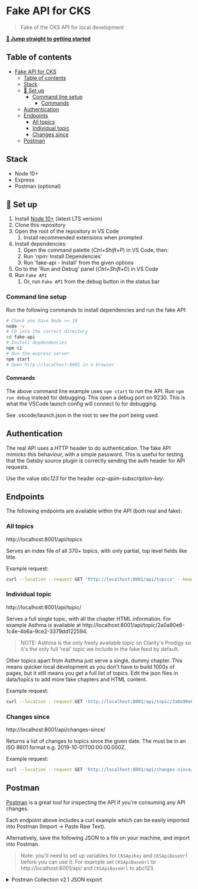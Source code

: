 # Fake API for CKS

> Fake of the CKS API for local development

[**:rocket: Jump straight to getting started**](#rocket-set-up)

## Table of contents

- [Fake API for CKS](#fake-api-for-cks)
  - [Table of contents](#table-of-contents)
  - [Stack](#stack)
  - [:rocket: Set up](#rocket-set-up)
    - [Command line setup](#command-line-setup)
      - [Commands](#commands)
  - [Authentication](#authentication)
  - [Endpoints](#endpoints)
    - [All topics](#all-topics)
    - [Individual topic](#individual-topic)
    - [Changes since](#changes-since)
  - [Postman](#postman)

## Stack

- Node 10+
- Express
- Postman (optional)

## :rocket: Set up

1. Install [Node 10+](https://nodejs.org/en/download/) (latest LTS version)
2. Clone this repository
3. Open the root of the repository in VS Code
   1. Install recommended extensions when prompted
4. Install dependencies:
   1. Open the command palette (_Ctrl+Shift+P_) in VS Code, then:
   2. Run 'npm: Install Dependencies'
   3. Run 'fake-api - Install' from the given options
5. Go to the 'Run and Debug' panel (_Ctrl+Shift+D_) in VS Code
6. Run `Fake API`
   1. Or, run `Fake API` from the debug button in the status bar

### Command line setup

Run the following commands to install dependencies and run the fake API:

```sh
# Check you have Node >= 10
node -v
# CD into the correct directory
cd fake-api
# Install depdendencies
npm ci
# Run the express server
npm start
# Open http://localhost:8001 in a browser
```

#### Commands

The above command line example uses `npm start` to run the API. Run `npm run debug` instead for debugging. This open a debug port on 9230. This is what the VSCode launch config will connect to for debugging.

See .vscode/launch.json in the root to see the port being used.

## Authentication

The real API uses a HTTP header to do authentication. The fake API mimicks this behaviour, with a simple password. This is useful for testing that the Gatsby source plugin is correctly sending the auth header for API requests.

Use the value _abc123_ for the header _ocp-apim-subscription-key_.

## Endpoints

The following endpoints are available within the API (both real and fake):

### All topics

http://localhost:8001/api/topics

Serves an index file of all 370+ topics, with only partial, top level fields like title.

Example request:

```sh
curl --location --request GET 'http://localhost:8001/api/topics' --header 'ocp-apim-subscription-key: abc123'
```

### Individual topic

http://localhost:8001/api/topic/<topic id>

Serves a full single topic, with all the chapter HTML information. For example Asthma is available at http://localhost:8001/api/topic/2a0a90e6-1c4e-4b6a-9ce2-3379dd122594.

> NOTE: Asthma is the only freely available topic on Clarity's Prodigy so it's the only full 'real' topic we include in the fake feed by default.

Other topics apart from Asthma just serve a single, dummy chapter. This means quicker local development as you don't have to build 1000s of pages, but it still means you get a full list of topics. Edit the json files in data/topics to add more fake chapters and HTML content.

Example request:

```sh
curl --location --request GET 'http://localhost:8001/api/topic/2a0a90e6-1c4e-4b6a-9ce2-3379dd122594' --header 'ocp-apim-subscription-key: abc123'
```

### Changes since

http://localhost:8001/api/changes-since/<date>

Returns a list of changes to topics since the given date. The must be in an ISO 8601 format e.g. 2019-10-01T00:00:00.000Z.

Example request:

```sh
curl --location --request GET 'http://localhost:8001/api/changes-since/2019-10-01T00:00:00.000Z' --header 'ocp-apim-subscription-key: abc123'
```

## Postman

[Postman](https://www.postman.com/) is a great tool for inspecting the API if you're consuming any API changes.

Each endpoint above includes a curl example which can be easily imported into Postman (Import -> Paste Raw Text).

Alternatively, save the following JSON to a file on your machine, and import into Postman.

> Note: you'll need to set up variables for `CKSApiKey` and `CKSApiBaseUrl` before you can use it. For example set `CKSApiBaseUrl` to http://localhost:8001/api/ and `CKSApiBaseUrl` to abc123.

<details>
  <summary>Postman Collection v2.1 JSON export</summary>
  
```json
{
	"info": {
		"_postman_id": "3436e853-6577-4a3a-b951-e6d54007c1ee",
		"name": "CKS API",
		"schema": "https://schema.getpostman.com/json/collection/v2.1.0/collection.json"
	},
	"item": [
		{
			"name": "Topics",
			"request": {
				"method": "GET",
				"header": [],
				"url": {
					"raw": "{{CKSApiBaseUrl}}topics",
					"host": ["{{CKSApiBaseUrl}}topics"]
				},
				"description": "Gets a list of topics from the Clarity CKS API"
			},
			"response": []
		},
		{
			"name": "Topic details",
			"request": {
				"method": "GET",
				"header": [],
				"url": {
					"raw": "{{CKSApiBaseUrl}}topic/2a0a90e6-1c4e-4b6a-9ce2-3379dd122594",
					"host": ["{{CKSApiBaseUrl}}topic"],
					"path": ["2a0a90e6-1c4e-4b6a-9ce2-3379dd122594"]
				},
				"description": "Gets a list of topics from the Clarity CKS API"
			},
			"response": []
		},
		{
			"name": "Changes since",
			"request": {
				"method": "GET",
				"header": [],
				"url": {
					"raw": "{{CKSApiBaseUrl}}changes-since/2019-10-01T00:00:00.000Z",
					"host": ["{{CKSApiBaseUrl}}changes-since"],
					"path": ["2019-10-01T00:00:00.000Z"]
				}
			},
			"response": []
		}
	],
	"auth": {
		"type": "apikey",
		"apikey": [
			{
				"key": "value",
				"value": "{{CKSApiKey}}",
				"type": "string"
			},
			{
				"key": "key",
				"value": "ocp-apim-subscription-key",
				"type": "string"
			}
		]
	},
	"event": [
		{
			"listen": "prerequest",
			"script": {
				"id": "541f6ad8-aebb-4fd4-9c8d-3c318ff82edf",
				"type": "text/javascript",
				"exec": [
					"pm.request.headers.upsert({key: 'Accept', value: 'application/json' }) "
				]
			}
		}
	],
	"variable": [
		{
			"id": "4406c646-5c3c-4b34-902c-b5287a584aa2",
			"key": "CKSApiKey",
			"value": "",
			"type": "string"
		}
	]
}
```
</details>
